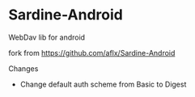 Sardine-Android
===============

WebDav lib for android

fork from https://github.com/aflx/Sardine-Android

Changes
- Change default auth scheme from Basic to Digest
